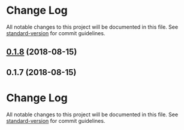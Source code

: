 # Change Log

All notable changes to this project will be documented in this file. See [standard-version](https://github.com/conventional-changelog/standard-version) for commit guidelines.

<a name="0.1.8"></a>
## [0.1.8](https://github.com/pbca26/agama-wallet-lib/compare/v0.1.7...v0.1.8) (2018-08-15)



<a name="0.1.7"></a>
## 0.1.7 (2018-08-15)



# Change Log

All notable changes to this project will be documented in this file. See [standard-version](https://github.com/conventional-changelog/standard-version) for commit guidelines.

